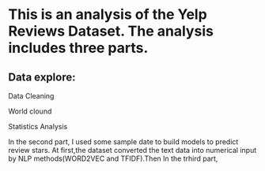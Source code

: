# This is an analysis of the Yelp Reviews Dataset. The analysis includes three parts.

## Data explore: 
Data Cleaning

World clound
              
Statistics Analysis
              
In the second part, I used some sample date to build models to predict review stars. At first,the dataset converted the text data into numerical input by  NLP methods(WORD2VEC and TFIDF).Then 
In the trhird part,

